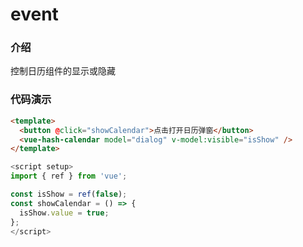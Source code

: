 # event

### 介绍

控制日历组件的显示或隐藏

### 代码演示

```html
<template>
  <button @click="showCalendar">点击打开日历弹窗</button>
  <vue-hash-calendar model="dialog" v-model:visible="isShow" />
</template>
```

```js
<script setup>
import { ref } from 'vue';

const isShow = ref(false);
const showCalendar = () => {
  isShow.value = true;
};
</script>
```
